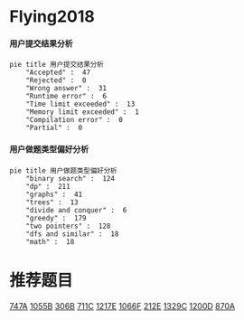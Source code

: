 # Flying2018

<!-- tabs:start -->



#### **用户提交结果分析**

```mermaid
pie title 用户提交结果分析
    "Accepted" :  47
    "Rejected" :  0
    "Wrong answer" :  31
    "Runtime error" :  6
    "Time limit exceeded" :  13
    "Memory limit exceeded" :  1
    "Compilation error" :  0
    "Partial" :  0
```

#### **用户做题类型偏好分析**

```mermaid
pie title 用户做题类型偏好分析
    "binary search" :  124
    "dp" :  211
    "graphs" :  41
    "trees" :  13
    "divide and conquer" :  6
    "greedy" :  179
    "two pointers" :  128
    "dfs and similar" :  18
    "math" :  18
```



<!-- tabs:end -->
# 推荐题目
[747A](https://codeforces.com/contest/747/problem/A)
[1055B](https://codeforces.com/contest/1055/problem/B)
[306B](https://codeforces.com/contest/306/problem/B)
[711C](https://codeforces.com/contest/711/problem/C)
[1217E](https://codeforces.com/contest/1217/problem/E)
[1066F](https://codeforces.com/contest/1066/problem/F)
[212E](https://codeforces.com/contest/212/problem/E)
[1329C](https://codeforces.com/contest/1329/problem/C)
[1200D](https://codeforces.com/contest/1200/problem/D)
[870A](https://codeforces.com/contest/870/problem/A)
